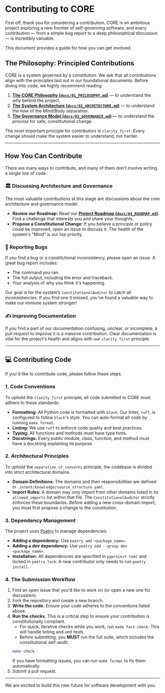 # Contributing to CORE

First off, thank you for considering a contribution. CORE is an ambitious project exploring a new frontier of self-governing software, and every contribution — from a simple bug report to a deep philosophical discussion — is incredibly valuable.

This document provides a guide for how you can get involved.

## The Philosophy: Principled Contributions

CORE is a system governed by a constitution. We ask that all contributions align with the principles laid out in our foundational documents. Before diving into code, we highly recommend reading:

1.  **[The CORE Philosophy (`docs/01_PHILOSOPHY.md`)](docs/01_PHILOSOPHY.md)** — to understand the *why* behind the project.
2.  **[The System Architecture (`docs/02_ARCHITECTURE.md`)](docs/02_ARCHITECTURE.md)** — to understand the *how* of the Mind/Body separation.
3.  **[The Governance Model (`docs/03_GOVERNANCE.md`)](docs/03_GOVERNANCE.md)** — to understand the *process* for safe, constitutional change.

The most important principle for contributors is `clarity_first`. Every change should make the system easier to understand, not harder.

---

## How You Can Contribute

There are many ways to contribute, and many of them don't involve writing a single line of code.

### 🏛️ Discussing Architecture and Governance

The most valuable contributions at this stage are discussions about the core architecture and governance model.

-   **Review our Roadmap:** Read our **[Project Roadmap (`docs/04_ROADMAP.md`)](docs/04_ROADMAP.md)**. Find a challenge that interests you and share your thoughts.
-   **Propose a Constitutional Change:** If you believe a principle or policy could be improved, open an issue to discuss it. The health of the system's "Mind" is our top priority.

### 🐞 Reporting Bugs

If you find a bug or a constitutional inconsistency, please open an issue. A great bug report includes:
-   The command you ran.
-   The full output, including the error and traceback.
-   Your analysis of why you think it's happening.

Our goal is for the system’s `ConstitutionalAuditor` to catch all inconsistencies. If you find one it missed, you’ve found a valuable way to make our immune system stronger!

### ✍️ Improving Documentation

If you find a part of our documentation confusing, unclear, or incomplete, a pull request to improve it is a massive contribution. Clear documentation is vital for the project's health and aligns with our `clarity_first` principle.

---

## 💻 Contributing Code

If you'd like to contribute code, please follow these steps.

### 1. Code Conventions

To uphold the `clarity_first` principle, all code submitted to CORE must adhere to these standards:

-   **Formatting:** All Python code is formatted with `black`. Our linter, `ruff`, is configured to follow `black`'s style. You can auto-format all code by running `make format`.
-   **Linting:** We use `ruff` to enforce code quality and best practices.
-   **Typing:** All functions and methods must have type hints.
-   **Docstrings:** Every public module, class, function, and method must have a docstring explaining its purpose.

### 2. Architectural Principles

To uphold the `separation_of_concerns` principle, the codebase is divided into strict architectural domains.

-   **Domain Definitions:** The domains and their responsibilities are defined in `.intent/knowledge/source_structure.yaml`.
-   **Import Rules:** A domain may only import from other domains listed in its `allowed_imports` list within that file. The `ConstitutionalAuditor` strictly enforces these boundaries. Before adding a new cross-domain import, you must first propose a change to the constitution.

### 3. Dependency Management

The project uses [Poetry](https://python-poetry.org/) to manage dependencies.

-   **Adding a dependency:** Use `poetry add <package_name>`.
-   **Adding a dev dependency:** Use `poetry add --group dev <package_name>`.
-   **Installation:** All dependencies are specified in `pyproject.toml` and locked in `poetry.lock`. A new contributor only needs to run `poetry install`.

### 4. The Submission Workflow

1.  Find an open issue that you'd like to work on (or open a new one for discussion).
2.  Fork the repository and create a new branch.
3.  **Write the code.** Ensure your code adheres to the conventions listed above.
4.  **Run the checks.** This is a critical step to ensure your contribution is constitutionally compliant.
    - For quick, iterative checks while you work, run `make fast-check`. This will handle linting and unit tests.
    - Before submitting, you **MUST** run the full suite, which includes the constitutional self-audit.
    ```bash
    make check
    ```
    If you have formatting issues, you can run `make format` to fix them automatically.
5.  Submit a pull request.

---

We are excited to build this new future for software development with you.
